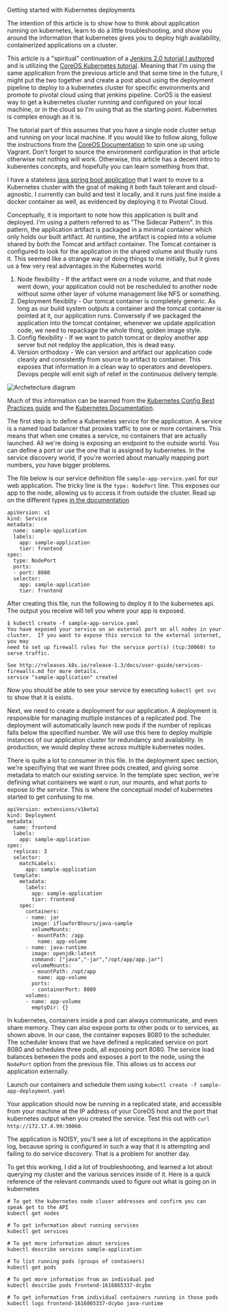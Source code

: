 Getting started with Kubernetes deployments

The intention of this article is to show how to think about application running on kubernetes, learn to do a little troubleshooting, and show you around the information that kubernetes gives you to deploy high availability, containerized applications on a cluster.

This article is a "spiritual" continuation of a [Jenkins 2.0 tutorial I authored](https://github.com/iflowfor8hours/jenkins2-pipeline-demo) and is utilizing the [CoreOS Kubernetes tutorial](https://coreos.com/kubernetes/docs/latest/kubernetes-on-vagrant-single.html). Meaning that I'm using the same application from the previous article and that some time in the future, I might put the two together and create a post about using the deployment pipeline to deploy to a kubernetes cluster for specific environments and promote to pivotal cloud using that jenkins pipeline. CorOS is the easiest way to get a kubernetes cluster running and configured on your local machine, or in the cloud so I'm using that as the starting point. Kubernetes is complex enough as it is.

The tutorial part of this assumes that you have a single node cluster setup and running on your local machine. If you would like to follow along, follow the instructions from the [CoreOS Documentation](https://coreos.com/kubernetes/docs/latest/kubernetes-on-vagrant-single.html) to spin one up using Vagrant. Don't forget to source the environment configuration in that article otherwise not nothing will work. Otherwise, this article has a decent intro to kuberentes concepts, and hopefully you can learn something from that.

I have a stateless [java spring boot application](https://github.com/iflowfor8hours/sample-spring-cloud-svc-ci) that I want to move to a Kubernetes cluster with the goal of making it both fault tolerant and cloud-agnostic. I currently can build and test it locally, and it runs just fine inside a docker container as well, as evidenced by deploying it to Pivotal Cloud.

Conceptually, it is important to note how this application is built and deployed. I'm using a pattern referred to as "The Sidecar Pattern". In this pattern, the application artifact is packaged in a minimal container which only holds our built artifact. At runtime, the artifact is copied into a volume shared by both the Tomcat and artifact container. The Tomcat container is configured to look for the application in the shared volume and thusly runs it. This seemed like a strange way of doing things to me initially, but it gives us a few very real advantages in the Kubernetes world.

1. Node flexibility - If the artifact were on a node volume, and that node went down, your application could not be rescheduled to another node without some other layer of volume management like NFS or something.
2. Deployment flexiblity - Our tomcat container is completely generic. As long as our build system outputs a container and the tomcat container is pointed at it, our application runs. Conversely if we packaged the application into the tomcat container, whenever we update application code, we need to repackage the whole thing, golden image style.
3. Config flexibility - If we want to patch tomcat or deploy another app server but not redploy the application, this is dead easy.
4. Version orthodoxy - We can version and artifact our application code cleanly and consistently from source to artifact to container. This exposes that information in a clean way to operators and developers. Devops people will emit sigh of relief in the continuous delivery temple.

![Archetecture diagram](images/k8sblogpost.png)

Much of this information can be learned from the [Kubernetes Config Best Practices guide](http://kubernetes.io/docs/user-guide/config-best-practices/) and the [Kubernetes Documentation](http://kubernetes.io/docs).

The first step is to define a Kubernetes service for the application. A service is a named load balancer that proxies traffic to one or more containers. This means that when one creates a service, no containers that are actually launched. All we're doing is exposing an endpoint to the outside world. You can define a port or use the one that is assigned by kubernetes. In the service discovery world, if you're worried about manually mapping port numbers, you have bigger problems.

The file below is our service definition file `sample-app-service.yaml` for our web application. The tricky line is the `type: NodePort` line. This exposes our app to the node, allowing us to access it from outside the cluster. Read up on the different types [in the documentation](http://kubernetes.io/docs/user-guide/services/#publishing-services---service-types)

```
apiVersion: v1
kind: Service
metadata:
  name: sample-application
  labels:
    app: sample-application
    tier: frontend
spec:
  type: NodePort
  ports:
  - port: 8080
  selector:
    app: sample-application
    tier: frontend
```

After creating this file, run the following to deploy it to the kubernetes api. The output you receive will tell you where your app is exposed.

```
$ kubectl create -f sample-app-service.yaml 
You have exposed your service on an external port on all nodes in your
cluster.  If you want to expose this service to the external internet, you may
need to set up firewall rules for the service port(s) (tcp:30060) to serve traffic.

See http://releases.k8s.io/release-1.3/docs/user-guide/services-firewalls.md for more details.
service "sample-application" created
```

Now you should be able to see your service by executing `kubectl get svc` to show that it is exists.

Next, we need to create a deployment for our application. A deployment is responsible for managing multiple instances of a replicated pod. The deployment will automatically launch new pods if the number of replicas falls below the specified number. We will use this here to deploy multiple instances of our application cluster for redundancy and availability. In production, we would deploy these across multiple kubernetes nodes.

There is quite a lot to consumer in this file. In the deployment spec section, we're specifiying that we want three pods created, and giving some metadata to match our existing service. In the template spec section, we're defining what containers we want o run, our mounts, and what ports to expose *to the service*. This is where the conceptual model of kubernetes started to get confusing to me.

```
apiVersion: extensions/v1beta1
kind: Deployment
metadata:
  name: frontend
  labels:
    app: sample-application
spec:
  replicas: 3
  selector:
    matchLabels:
      app: sample-application
  template:
    metadata:
      labels:
        app: sample-application
        tier: frontend
    spec:
      containers:
      - name: jar
        image: iflowfor8hours/java-sample
        volumeMounts:
        - mountPath: /app
          name: app-volume
      - name: java-runtime
        image: openjdk:latest
        command: ["java","-jar","/opt/app/app.jar"]
        volumeMounts:
        - mountPath: /opt/app
          name: app-volume
        ports:
        - containerPort: 8080
      volumes:
      - name: app-volume
        emptyDir: {}
```

In kubernetes, containers inside a pod can always communicate, and even share memory. They can also expose ports to other pods or to services, as shown above. In our case, the container exposes 8080 to the scheduler. The scheduler knows that we have defined a replicated service on port 8080 and schedules three pods, all exposing port 8080. The service load balances between the pods and exposes a port to the node, using the `NodePort` option from the previous file. This allows us to access our application externally.

Launch our containers and schedule them using `kubectl create -f sample-app-deployment.yaml`

Your application should now be running in a replicated state, and accessible from your machine at the IP address of your CoreOS host and the port that kubernetes output when you created the service. Test this out with `curl http://172.17.4.99:30060`.

The application is NOISY, you'll see a lot of exceptions in the application log, because spring is configured in such a way that it is attempting and failing to do service discovery. That is a problem for another day.

To get this working, I did a lot of troubleshooting, and learned a lot about querying my cluster and the various services inside of it. Here is a quick reference of the relevant commands used to figure out what is going on in kubernetes

```
# To get the kubernetes node cluser addresses and confirm you can speak get to the API
kubectl get nodes

# To get information about running services
kubectl get services

# To get more information about services
kubectl describe services sample-application

# To list running pods (groups of containers)
kubectl get pods

# To get more information from an individual pod
kubectl describe pods frontend-1616865337-dcybo

# To get information from individual containers running in those pods
kubectl logs frontend-1616865337-dcybo java-runtime
```
